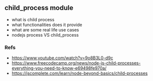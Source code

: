 
## child_process module 

- what is child process 
- what functionalities does it provide 
- what are some real life use cases 
- nodejs process VS child_process 




### Refs 
- https://www.youtube.com/watch?v=9o8B3L0-d9c
- https://www.freecodecamp.org/news/node-js-child-processes-everything-you-need-to-know-e69498fe970a/
- https://jscomplete.com/learn/node-beyond-basics/child-processes
